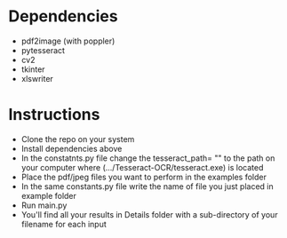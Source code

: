 # Dependencies
- pdf2image (with poppler)
- pytesseract
- cv2
- tkinter
- xlswriter

# Instructions

- Clone the repo on your system
- Install dependencies above
- In the constatnts.py file change the tesseract_path= "" to the path on your computer where (.../Tesseract-OCR/tesseract.exe) is located
- Place the pdf/jpeg files you want to perform in the examples folder
- In the same constants.py file write the name of file you just placed in example folder
- Run main.py
- You'll find all your  results in Details folder with a sub-directory of your filename for each input


